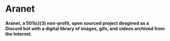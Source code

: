 # Aranet
#### Aranet, a 501(c)(3) non-profit, open sourced project desgined as a Discord bot with a digital library of images, gifs, and videos archived from the Internet.

